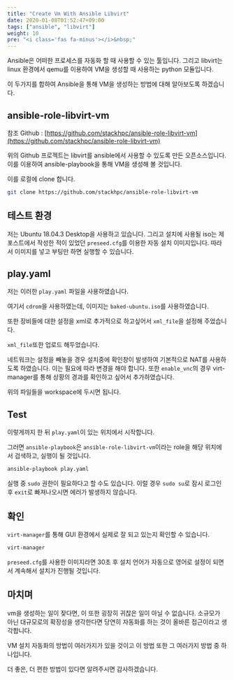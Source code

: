 ```yaml
---
title: "Create Vm With Ansible Libvirt"
date: 2020-01-08T01:52:47+09:00
tags: ["ansible", "libvirt"]
weight: 10
pre: "<i class='fas fa-minus'></i>&nbsp;"
---
```


Ansible은 어떠한 프로세스를 자동화 할 때 사용할 수 있는 툴입니다.
그리고 libvirt는 linux 환경에서 qemu를 이용하여 VM을 생성할 때 사용하는 python 모듈입니다.

이 두가지를 합하여 Ansible을 통해 VM을 생성하는 방법에 대해 알아보도록 하겠습니다.

## ansible-role-libvirt-vm

참조 Github : [https://github.com/stackhpc/ansible-role-libvirt-vm](https://github.com/stackhpc/ansible-role-libvirt-vm)

위의 Github 프로젝트는 libvirt를 ansible에서 사용할 수 있도록 만든 오픈소스입니다.
이를 이용하여 ansible-playbook을 통해 VM을 생성해 볼 것입니다.

이를 로컬에 clone 합니다.

```bash
git clone https://github.com/stackhpc/ansible-role-libvirt-vm
```

## 테스트 환경

저는 Ubuntu 18.04.3 Desktop을 사용하고 있습니다.
그리고 설치에 사용될 iso는 제 포스트에서 작성한 적이 있었던 `preseed.cfg`를 이용한 자동 설치 이미지입니다.
따라서 이미지를 넣고 부팅만 하면 실행할 수 있습니다.

## play.yaml

<script src="https://gist.github.com/KimMJ/00c08cf5d11770ac08f17419f1a2fae9.js"></script>

저는 이러한 `play.yaml` 파일을 사용하였습니다.

여기서 `cdrom`을 사용하였는데, 이미지는 `baked-ubuntu.iso`를 사용하였습니다.

또한 장비들에 대한 설정을 xml로 추가적으로 하고싶어서 `xml_file`을 설정해 주었습니다.

`xml_file`또한 업로드 해두었습니다.

<script src="https://gist.github.com/KimMJ/0e74dea0e988b9072d26628fa69f0ee1.js"></script>

네트워크는 설정을 빼놓을 경우 설치중에 확인창이 발생하여 기본적으로 NAT를 사용하도록 하였습니다.
이는 필요에 따라 변경을 해야 합니다.
또한 `enable_vnc`의 경우 virt-manager를 통해 상황의 경과를 확인하고 싶어서 추가하였습니다.

위의 파일들을 workspace에 두시면 됩니다.

## Test

이렇게까지 한 뒤 `play.yaml`이 있는 위치에서 시작합니다.

그러면 `ansible-playbook`은 `ansible-role-libvirt-vm`이라는 role을 해당 위치에서 검색하고, 실행이 될 것입니다.

```bash
ansible-playbook play.yaml
```

실행 중 `sudo` 권한이 필요하다고 할 수도 있습니다. 이럴 경우 `sudo su`로 잠시 로그인 후 `exit`로 빠져나오시면 에러가 발생하지 않습니다.

## 확인

`virt-manager`를 통해 GUI 환경에서 실제로 잘 되고 있는지 확인할 수 있습니다.

```bash
virt-manager
```

`preseed.cfg`를 사용한 이미지라면 30초 후 설치 언어가 자동으로 영어로 설정이 되면서 계속해서 설치가 진행될 것입니다.

## 마치며

vm을 생성하는 일이 잦다면, 이 또한 굉장히 귀찮은 일이 아닐 수 없습니다. 
소규모가 아닌 대규모로의 확장성을 생각한다면 당연히 자동화를 하는 것이 올바른 접근이라고 생각합니다.

VM 설치 자동화의 방법이 여러가지가 있을 것이고 이 방법 또한 그 여러가지 방법 중 하나입니다.

더 좋은, 더 편한 방법이 있다면 알려주시면 감사하겠습니다.